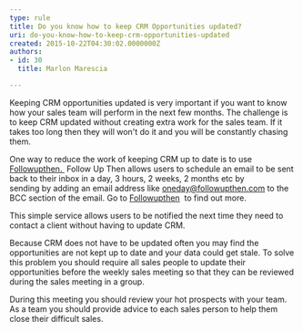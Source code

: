 ```yaml
---
type: rule
title: Do you know how to keep CRM Opportunities updated?
uri: do-you-know-how-to-keep-crm-opportunities-updated
created: 2015-10-22T04:30:02.0000000Z
authors:
- id: 30
  title: Marlon Marescia

---
```




<span class='intro'> <p>Keeping CRM opportunities updated is very important if you want to know how your sales team will perform in the next few months. The challenge is to keep CRM updated without creating extra work for the sales team. If it takes too long then they will won't do it and you will be constantly chasing them.</p> </span>

<p>One way to reduce the work of keeping CRM up to date is to use <a href="https&#58;//www.followupthen.com/">Followupthen. </a> <img title="You are now leaving SSW" src="/Style%20Library/SSW/CoreImages/external.gif" alt="" /> Follow Up Then allows users to schedule an email to be sent back to their inbox&#160;in a day, 3 hours,&#160;2 weeks, 2 months etc by sending&#160;by&#160;adding an email address like <a href="mailto&#58;oneday@followupthen.com">oneday@followupthen.com</a> to the BCC section of the email. Go to <a href="https&#58;//www.followupthen.com/">Followupthen</a> <img title="You are now leaving SSW" src="/Style%20Library/SSW/CoreImages/external.gif" alt="" />&#160;to find out more.</p><p>This simple service allows users to be notified the next time they need to contact a client without having to update CRM.</p><p>Because CRM does not have to be updated often you may find the opportunities are not&#160;kept up to date and your data could get stale. To solve this problem you should require all sales people to update their opportunities before the weekly sales meeting so that they can be reviewed during the sales meeting in a group.</p><p>During this meeting you should review your hot prospects with your team. As a team you should provide advice to each sales person to help them close their difficult sales.</p>


